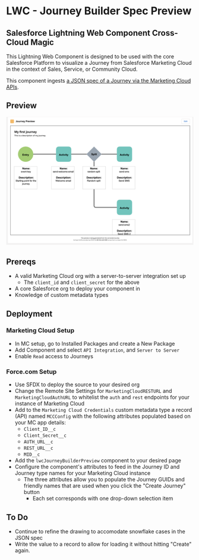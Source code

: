 # LWC - Journey Builder Spec Preview
## Salesforce Lightning Web Component Cross-Cloud Magic

This Lightning Web Component is designed to be used with the core Salesforce Platform to visualize a Journey from Salesforce Marketing Cloud in the context of Sales, Service, or Community Cloud. 

This component ingests [a JSON spec of a Journey via the Marketing Cloud APIs](https://developer.salesforce.com/docs/atlas.en-us.noversion.mc-apis.meta/mc-apis/reference.htm).

## Preview
![](preview.png)

## Prereqs
* A valid Marketing Cloud org with a server-to-server integration set up
    * The `client_id` and `client_secret` for the above
* A core Salesforce org to deploy your component in
* Knowledge of custom metadata types

## Deployment
### Marketing Cloud Setup
* In MC setup, go to Installed Packages and create a New Package
* Add Component and select `API Integration`, and `Server to Server`
* Enable `Read` access to Journeys

### Force.com Setup
* Use SFDX to deploy the source to your desired org
* Change the Remote Site Settings for `MarketingCloudRESTURL` and `MarketingCloudAuthURL` to whitelist the `auth` and `rest` endpoints for your instance of Marketing Cloud
* Add to the `Marketing Cloud Credentials` custom metadata type a record (API) named `MCCConfig` with the following attributes populated based on your MC app details:
    * `Client_ID__c`
    * `Client_Secret__c`
    * `AUTH_URL__c`
    * `REST_URL__c`
    * `MID__c`
* Add the `lwcJourneyBuilderPreview` component to your desired page
* Configure the component's attributes to feed in the Journey ID and Journey type names for your Marketing Cloud instance
    * The three attributes allow you to populate the Journey GUIDs and friendly names that are used when you click the "Create Journey" button
        * Each set corresponds with one drop-down selection item

## To Do
* Continue to refine the drawing to accomodate snowflake cases in the JSON spec
* Write the value to a record to allow for loading it without hitting "Create" again.

